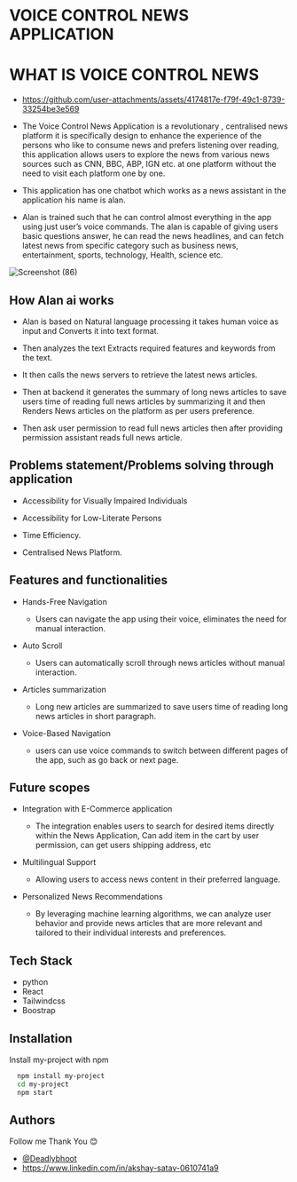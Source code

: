 
# VOICE CONTROL NEWS APPLICATION

# WHAT IS VOICE CONTROL NEWS 

- https://github.com/user-attachments/assets/4174817e-f79f-49c1-8739-33254be3e569

- The Voice Control News Application is a revolutionary , centralised news platform it is specifically design to enhance the experience of the persons who like to consume news and prefers listening over reading,  this application  allows users to explore the news from various news sources such as CNN, BBC, ABP, IGN etc. at one platform without the need to visit each platform one by one.

- This application has one chatbot which works as a news assistant in the application his name is alan.  

- Alan is trained such that he can control almost everything in the app using just user’s voice commands. The alan is capable of giving users basic questions answer, he can read the news headlines, and can fetch latest news from specific category such as business news, entertainment, sports, technology, Health, science etc.


![Screenshot (86)](https://github.com/user-attachments/assets/a03fe616-5472-4def-9fc8-cd195ef51576)



## How Alan ai works


- Alan is based on Natural language processing it takes human voice as input and Converts it into text format.

- Then analyzes the text Extracts required features and keywords from the text.
 
- It then calls the news servers to retrieve the latest news articles.
 
- Then at backend it generates the summary of long news articles to save users time of reading full news articles by summarizing it and then Renders News articles on the platform as per users preference.

- Then ask user permission to read full news articles then after providing permission assistant reads full news article.

## Problems statement/Problems solving through application


- Accessibility for Visually Impaired Individuals

- Accessibility for Low-Literate Persons

- Time Efficiency.
 
- Centralised News Platform.

## Features and functionalities

- Hands-Free Navigation
	- Users can navigate the app using their voice, eliminates the need for manual interaction.

- Auto Scroll
	- Users can automatically scroll through news articles without manual interaction.

- Articles summarization
	- Long new articles are summarized to save users time of reading long news articles in short paragraph.

- Voice-Based Navigation
	- users can use voice commands to switch between different pages of the app, such as go back or next page.

## Future scopes

- Integration with E-Commerce application
	- The integration enables users to search for desired items directly within the News Application, Can add item in the cart by user permission, can get users shipping address, etc
   
- Multilingual Support
	- Allowing users to access news content in their preferred language. 

- Personalized News Recommendations
	- By leveraging machine learning algorithms, we can analyze user behavior and provide news articles that are more relevant and tailored to their individual interests and preferences.
   


## Tech Stack

- python
- React
- Tailwindcss
- Boostrap





## Installation

Install my-project with npm

```bash
  npm install my-project
  cd my-project
  npm start
```
    
## Authors

Follow me Thank You 😊

- [@Deadlybhoot](https://www.github.com/Deadlybhoot)
- https://www.linkedin.com/in/akshay-satav-0610741a9
